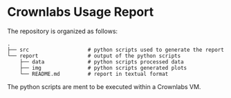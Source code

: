 # Crownlabs Usage Report

The repository is organized as follows:

    .
    ├── src                   # python scripts used to generate the report
    └── report                # output of the python scripts
        ├── data              # python scripts processed data   
        ├── img               # python scripts generated plots
        └── README.md         # report in textual format

The python scripts are ment to be executed within a Crownlabs VM.